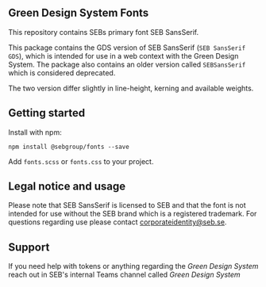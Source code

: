 ## Green Design System Fonts

This repository contains SEBs primary font SEB SansSerif.

This package contains the GDS version of SEB SansSerif (`SEB SansSerif GDS`), which is intended for use in a web context with the Green Design System. The package also contains an older version called `SEBSansSerif` which is considered deprecated.

The two version differ slightly in line-height, kerning and available weights.

## Getting started

Install with npm:

```
npm install @sebgroup/fonts --save
```

Add `fonts.scss` or `fonts.css` to your project.

## Legal notice and usage

Please note that SEB SansSerif is licensed to SEB and that the font is not intended for use without the SEB brand which is a registered trademark.
For questions regarding use please contact corporateidentity@seb.se.

## Support

If you need help with tokens or anything regarding the _Green Design System_ reach out in SEB's internal Teams channel called _Green Design System_
